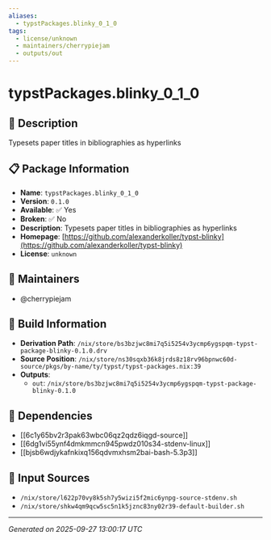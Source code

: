 ```yaml
---
aliases:
  - typstPackages.blinky_0_1_0
tags:
  - license/unknown
  - maintainers/cherrypiejam
  - outputs/out
---
```


# typstPackages.blinky_0_1_0

## 📝 Description

Typesets paper titles in bibliographies as hyperlinks

## 📋 Package Information

- **Name**: `typstPackages.blinky_0_1_0`
- **Version**: `0.1.0`
- **Available**: ✅ Yes
- **Broken**: ✅ No
- **Description**: Typesets paper titles in bibliographies as hyperlinks
- **Homepage**: [https://github.com/alexanderkoller/typst-blinky](https://github.com/alexanderkoller/typst-blinky)
- **License**: `unknown`
## 👥 Maintainers

- @cherrypiejam


## 🔧 Build Information

- **Derivation Path**: `/nix/store/bs3bzjwc8mi7q5i5254v3ycmp6ygspqm-typst-package-blinky-0.1.0.drv`
- **Source Position**: `/nix/store/ns30sqxb36k8jrds8z18rv96bpnwc60d-source/pkgs/by-name/ty/typst/typst-packages.nix:39`
- **Outputs**:
  - `out`:  `/nix/store/bs3bzjwc8mi7q5i5254v3ycmp6ygspqm-typst-package-blinky-0.1.0`

## 🔗 Dependencies

- [[6c1y65bv2r3pak63wbc06qz2qdz6iqgd-source]]
- [[6dg1vi55ynf4dmkmmcn945pwdz010s34-stdenv-linux]]
- [[bjsb6wdjykafnkixq156qdvmxhsm2bai-bash-5.3p3]]

## 📁 Input Sources

- `/nix/store/l622p70vy8k5sh7y5wizi5f2mic6ynpg-source-stdenv.sh`
- `/nix/store/shkw4qm9qcw5sc5n1k5jznc83ny02r39-default-builder.sh`

---
*Generated on 2025-09-27 13:00:17 UTC*
